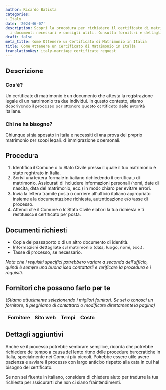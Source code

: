 ```yaml
---
author: Ricardo Batista
categories:
- Italy
date: '2024-06-07'
description: Scopri la procedura per richiedere il certificato di matrimonio in Italia,
  i documenti necessari e consigli utili. Consulta fornitori e dettagli aggiuntivi.
draft: false
meta_title: Come Ottenere un Certificato di Matrimonio in Italia
title: Come Ottenere un Certificato di Matrimonio in Italia
translationKey: italy-marriage_certificate_request
---
```



## Descrizione
### Cos'è?
Un certificato di matrimonio è un documento che attesta la registrazione legale di un matrimonio tra due individui. In questo contesto, stiamo descrivendo il processo per ottenere questo certificato dalle autorità italiane.

### Chi ne ha bisogno?
Chiunque si sia sposato in Italia e necessiti di una prova del proprio matrimonio per scopi legali, di immigrazione o personali.

## Procedura
1. Identifica il Comune o lo Stato Civile presso il quale il tuo matrimonio è stato registrato in Italia.
2. Scrivi una lettera formale in italiano richiedendo il certificato di matrimonio. Assicurati di includere informazioni personali (nomi, date di nascita, data del matrimonio, ecc.) in modo chiaro per evitare errori.
3. Invia la lettera tramite posta o corriere all'ufficio italiano appropriato insieme alla documentazione richiesta, autenticazione e/o tasse di processo.
4. Attendi che il Comune o lo Stato Civile elabori la tua richiesta e ti restituisca il certificato per posta.

## Documenti richiesti
- Copia del passaporto o di un altro documento di identità.
- Informazioni dettagliate sul matrimonio (data, luogo, nomi, ecc.).
- Tasse di processo, se necessario.

*Nota che i requisiti specifici potrebbero variare a seconda dell'ufficio, quindi è sempre una buona idea contattarli e verificare la procedura e i requisiti.*

## Fornitori che possono farlo per te

_(Stiamo attualmente selezionando i migliori fornitori. Se sei o conosci un fornitore, ti preghiamo di contattarci o modificare direttamente la pagina)_

| Fornitore       |     Sito web    |     Tempi        |       Costo      |
| --------------- | --------------- |  :-------------: | :-------------: |

## Dettagli aggiuntivi
Anche se il processo potrebbe sembrare semplice, ricorda che potrebbe richiedere del tempo a causa del lento ritmo delle procedure burocratiche in Italia, specialmente nei Comuni più piccoli. Potrebbe essere utile avere pazienza e avviare il processo con largo anticipo rispetto alla data in cui hai bisogno del certificato.

Se non sei fluente in italiano, considera di chiedere aiuto per tradurre la tua richiesta per assicurarti che non ci siano fraintendimenti.